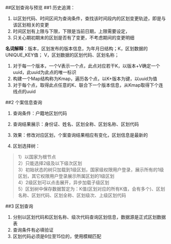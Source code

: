 ##区划查询与预览
##1 历史追溯：
1. 以区划代码、时间区间为查询条件，查找该时间段内的区划变更轨迹，即是与该区划相关的变更
2. 时间区划有上限与下限，下限是当前日期，上限需要设定，
3. 只关心期初期末的区划是否有了变更，不考虑期间的变更明细


**名词解释**：版本，区划发布的版本信息，为年月日结构；K，区划数据的UNIQUE_KEY值； V，区划数据的区划代码、区划名称；</br>
1. 对于每一个版本，一个V表示一个点，此点对应若干K，以版本+V确定一个uuid，此uuid为此点的唯一标识</br>
2. 构建一个Map结构称为Kmap，遍历各个点，以K+版本为键，以uuid为值</br>
3. 对于每个点，取得此点任意的K、联合下一个版本信息，从Kmap取得下个连线点的uuid</br>

##2 个案信息查询
1. 查询条件：户籍地区划代码
2. 查询结果展示：身份证、姓名、区划全称、区划名称、区划代码
3. 效果：修改对应区划，个案查询结果相应有变化，区划信息是最新的

4. 区划选择树：
> 1）以国家为根节点</br>
2）只能选择2级及以下级次区划</br>
3）初始状态的树只加载到1级区划，国家级权限用户登录，展示所有的1级区划，其它权限用户登录展示所属区划的1级区划</br>
4）2级区划可以点击展开，异步加载子级区划</br>
5）区划树中保存数据暂定为：K值(区划对应的所有K值，会有多个)、区划名称、区划代码、区划全称、区划级次、上级区划代码</br>

##3 区划查询
1. 分别以区划代码和区划名称、级次代码查询区划信息，数据源是正式区划数据表
2. 查询条件有必填验证
3. 区划代码必须是6位至15位的，使用模糊匹配


